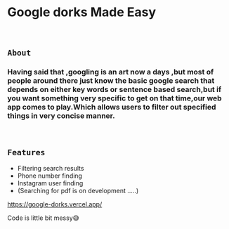 # Google dorks Made Easy
<br>


## `About`
### Having said that ,googling is an art now a days ,but most of people around there just know the basic google search that depends on either  key words or sentence based search,but if you want something very specific to get on that time,our web app comes to play.Which allows users to filter out specified things in very concise manner.

<br/>


## `Features`

* Filtering search results
* Phone number finding
* Instagram user finding
* (Searching for pdf is on development .....)

https://google-dorks.vercel.app/



Code is little  bit messy😅

